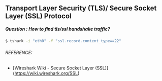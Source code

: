 ## Transport Layer Security (TLS)/ Secure Socket Layer (SSL) Protocol
##### Question : How to find tls/ssl handshake traffic?
```bash
$ tshark -i "eth0" -Y "ssl.record.content_type==22"
```

###### REFERENCE:

* [Wireshark Wiki - Secure Socket Layer (SSL)]
(https://wiki.wireshark.org/SSL)
